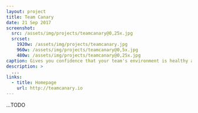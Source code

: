 ```yaml
---
layout: project
title: Team Canary
date: 21 Sep 2017
screenshot:
  src: /assets/img/projects/teamcanary@0,25x.jpg
  srcset:
    1920w: /assets/img/projects/teamcanary.jpg
    960w: /assets/img/projects/teamcanary@0,5x.jpg
    480w: /assets/img/projects/teamcanary@0,25x.jpg
caption: Gives you confidence that your team's environment is healthy and tells you what to do about it as soon as they aren't.
description: >
  ...
links:
  - title: Homepage
    url: http://teamcanary.io
---
```


...TODO
